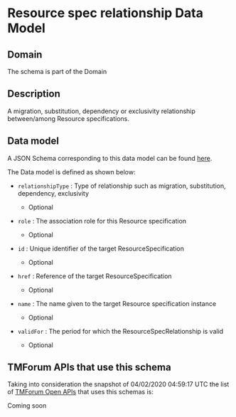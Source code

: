 # Resource spec relationship Data Model

## Domain

The  schema is part of the  Domain

## Description

A migration, substitution, dependency or exclusivity relationship between/among Resource specifications.

## Data model

A JSON Schema corresponding to this data model can be found
[here](https://github.com/tmforum-rand/schemas/blob/candidates/Resource/ResourceSpecRelationship.schema.json).

The Data model is defined as shown below:

- `relationshipType` : Type of relationship such as migration, substitution, dependency, exclusivity

  - Optional


- `role` : The association role for this Resource specification

  - Optional


- `id` : Unique identifier of the target ResourceSpecification

  - Optional


- `href` : Reference of the target ResourceSpecification

  - Optional


- `name` : The name given to the target Resource specification instance

  - Optional


- `validFor` : The period for which the ResourceSpecRelationship is valid

  - Optional






## TMForum APIs that use this schema

Taking into consideration the snapshot of 04/02/2020 04:59:17 UTC the list of [TMForum Open APIs](https://www.tmforum.org/open-apis/) that uses this schemas is:

Coming soon